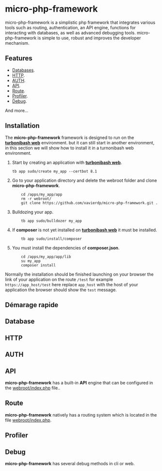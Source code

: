 # micro-php-framework

micro-php-framework is a simplistic php framework that integrates various tools such as routing, authentication, an API engine, functions for interacting with databases, as well as advanced debugging tools. micro-php-framework is simple to use, robust and improves the developer mechanism.

## Features

- [Databases](#database).
- [HTTP](#http).
- [AUTH](#auth).
- [API](#api).
- [Route](#route).
- [Profiler](#profiler).
- [Debug](#debug).

And more...

## Installation

The **micro-php-framework** framework is designed to run on the **[turbonibash web](https://github.com/xavierdp/turbinobash-web)** environment. but it can still start in another environment, in this section we will show how to install it in a turnonibash web environment.

1. Start by creating an application with **[turbonibash web](https://github.com/xavierdp/turbinobash-web)**.

   ```console
   tb app sudo/create my_app --certbot 8.1
   ```

1. Go to your application directory and delete the webroot folder and clone **micro-php-framework**.

   ```console
       cd /apps/my_app/app
       rm -r webroot/
       git clone https://github.com/xavierdp/micro-php-framework.git .
   ```

1. Bulldozing your app.

   ```console
       tb app sudo/bulldozer my_app
   ```

1. If **composer** is not yet installed on **[turbonibash web](https://github.com/xavierdp/turbinobash-web)** it must be installed.

   ```console
       tb app sudo/install/composer
   ```

1. You must install the dependencies of **composer.json**.

   ```console
       cd /apps/my_app/app/lib
       su my_app
       composer install
   ```

Normally the installation should be finished launching on your browser the link of your application on the route `/test` for example `https://app_host/test` here replace `app_host` with the host of your application the browser should show the `test` message.

## Démarage rapide

## Database

## HTTP

## AUTH

## API

**micro-php-framework** has a built-in **API** engine that can be configured in the [webroot/index.php](webroot/index.php) file..

## Route

**micro-php-framework** natively has a routing system which is located in the file [webroot/index.php](webroot/index.php).

## Profiler

## Debug

**micro-php-framework** has several debug methods in cli or web.
